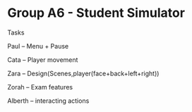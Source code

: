 # Group A6 - Student Simulator

Tasks

Paul – Menu + Pause

Cata – Player movement

Zara – Design(Scenes,player(face+back+left+right))

Zorah – Exam features

Alberth – interacting actions
